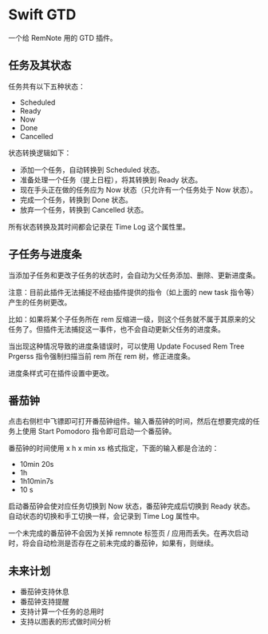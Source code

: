 # Swift GTD

一个给 RemNote 用的 GTD 插件。

## 任务及其状态

任务共有以下五种状态：

- Scheduled
- Ready
- Now
- Done
- Cancelled

状态转换逻辑如下：

- 添加一个任务，自动转换到 Scheduled 状态。
- 准备处理一个任务（提上日程），将其转换到 Ready 状态。
- 现在手头正在做的任务应为 Now 状态（只允许有一个任务处于 Now 状态）。
- 完成一个任务，转换到 Done 状态。
- 放弃一个任务，转换到 Cancelled 状态。

所有状态转换及其时间都会记录在 Time Log 这个属性里。

## 子任务与进度条

当添加子任务和更改子任务的状态时，会自动为父任务添加、删除、更新进度条。

注意：目前此插件无法捕捉不经由插件提供的指令（如上面的 new task 指令等）产生的任务树更改。

比如：如果将某个子任务所在 rem 反缩进一级，则这个任务就不属于其原来的父任务了。但插件无法捕捉这一事件，也不会自动更新父任务的进度条。

当出现这种情况导致的进度条错误时，可以使用 Update Focused Rem Tree Prgerss 指令强制扫描当前 rem 所在 rem 树，修正进度条。

进度条样式可在插件设置中更改。

## 番茄钟

点击右侧栏中飞镖即可打开番茄钟组件。输入番茄钟的时间，然后在想要完成的任务上使用 Start Pomodoro 指令即可启动一个番茄钟。

番茄钟的时间使用 x h x min xs 格式指定，下面的输入都是合法的：

- 10min 20s
- 1h
- 1h10min7s
- 10 s

启动番茄钟会使对应任务切换到 Now 状态，番茄钟完成后切换到 Ready 状态。自动状态的切换和手工切换一样，会记录到 Time Log 属性中。

一个未完成的番茄钟不会因为关掉 remnote 标签页 / 应用而丢失。在再次启动时，将会自动检测是否存在之前未完成的番茄钟，如果有，则继续。

## 未来计划

- 番茄钟支持休息
- 番茄钟支持提醒
- 支持计算一个任务的总用时
- 支持以图表的形式做时间分析